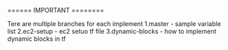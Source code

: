 ====== IMPORTANT ========

Tere are multiple branches for each implement
1.master - sample variable list
2.ec2-setup - ec2 setuo tf file
3.dynamic-blocks - how to implement dynamic blocks in tf
